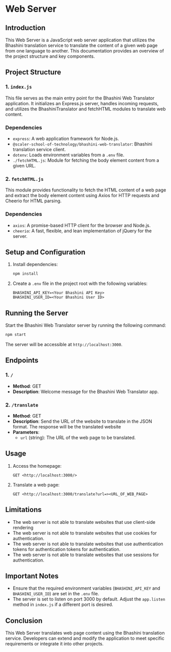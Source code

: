 # Web Server

## Introduction

This Web Server is a JavaScript web server application that utilizes the Bhashini translation service to translate the content of a given web page from one language to another. This documentation provides an overview of the project structure and key components.

## Project Structure

### 1. `index.js`

This file serves as the main entry point for the Bhashini Web Translator application. It initializes an Express.js server, handles incoming requests, and utilizes the BhashiniTranslator and fetchHTML modules to translate web content.

### Dependencies

- `express`: A web application framework for Node.js.
- `@scaler-school-of-technology/bhashini-web-translator`: Bhashini translation service client.
- `dotenv`: Loads environment variables from a `.env` file.
- `./fetchHTML.js`: Module for fetching the body element content from a given URL.

### 2. `fetchHTML.js`

This module provides functionality to fetch the HTML content of a web page and extract the body element content using Axios for HTTP requests and Cheerio for HTML parsing.

### Dependencies

- `axios`: A promise-based HTTP client for the browser and Node.js.
- `cheerio`: A fast, flexible, and lean implementation of jQuery for the server.

## Setup and Configuration

1. Install dependencies:
    
    ```bash
    npm install
    
    ```
    
2. Create a `.env` file in the project root with the following variables:
    
    ```
    BHASHINI_API_KEY=<Your Bhashini API Key>
    BHASHINI_USER_ID=<Your Bhashini User ID>
    
    ```
    

## Running the Server

Start the Bhashini Web Translator server by running the following command:

```bash
npm start

```

The server will be accessible at `http://localhost:3000`.

## Endpoints

### 1. `/`

- **Method**: GET
- **Description**: Welcome message for the Bhashini Web Translator app.

### 2. `/translate`

- **Method**: GET
- **Description**: Send the URL of the website to translate in the JSON format. The response will be the translated website
- **Parameters**:
    - `url` (string): The URL of the web page to be translated.

## Usage

1. Access the homepage:
    
    ```
    GET <http://localhost:3000/>
    
    ```
    
2. Translate a web page:
    
    ```
    GET <http://localhost:3000/translate?url=><URL_OF_WEB_PAGE>
    
    ```
    

## Limitations

- The web server is not able to translate websites that use client-side rendering
- The web server is not able to translate websites that use cookies for authentication.
- The web server is not able to translate websites that use authentication tokens for authentication tokens for authentication.
- The web server is not able to translate websites that use sessions for authentication.

## Important Notes

- Ensure that the required environment variables (`BHASHINI_API_KEY` and `BHASHINI_USER_ID`) are set in the `.env` file.
- The server is set to listen on port 3000 by default. Adjust the `app.listen` method in `index.js` if a different port is desired.

## Conclusion

This Web Server translates web page content using the Bhashini translation service. Developers can extend and modify the application to meet specific requirements or integrate it into other projects.